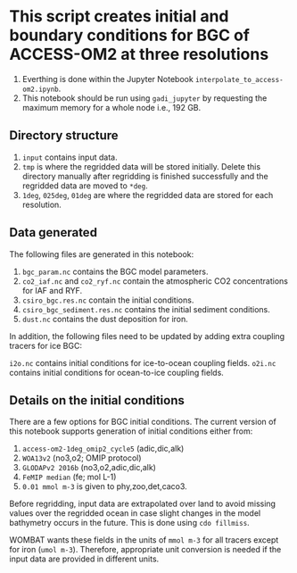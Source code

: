 # This script creates initial and boundary conditions for BGC of ACCESS-OM2 at three resolutions

1. Everthing is done within the Jupyter Notebook `interpolate_to_access-om2.ipynb`.
1. This notebook should be run using `gadi_jupyter` by requesting the maximum memory for a whole node i.e., 192 GB.

## Directory structure

1. `input` contains input data.
1. `tmp` is where the regridded data will be stored initially. Delete this directory manually after regridding is finished successfully and the regridded data are moved to `*deg`.
1. `1deg`, `025deg`, `01deg` are where the regridded data are stored for each resolution.

## Data generated

The following files are generated in this notebook:

1. `bgc_param.nc` contains the BGC model parameters.
1. `co2_iaf.nc` and `co2_ryf.nc` contain the atmospheric CO2 concentrations for IAF and RYF.
1. `csiro_bgc.res.nc` contain the initial conditions.
1. `csiro_bgc_sediment.res.nc` contains the initial sediment conditions.
1. `dust.nc` contains the dust deposition for iron.

In addition, the following files need to be updated by adding extra coupling tracers for ice BGC:

`i2o.nc` contains initial conditions for ice-to-ocean coupling fields.
`o2i.nc` contains initial conditions for ocean-to-ice coupling fields.

## Details on the initial conditions

There are a few options for BGC initial conditions. The current version of this notebook supports generation of initial conditions either from:

1. `access-om2-1deg_omip2_cycle5` (adic,dic,alk)
1. `WOA13v2` (no3,o2; OMIP protocol)
1. `GLODAPv2 2016b` (no3,o2,adic,dic,alk)
1. `FeMIP median` (fe; mol L-1)
1. `0.01 mmol m-3` is given to phy,zoo,det,caco3.

Before regridding, input data are extrapolated over land to avoid missing values over the regridded ocean in case slight changes in the model bathymetry occurs in the future. This is done using `cdo fillmiss`.

WOMBAT wants these fields in the units of `mmol m-3` for all tracers except for iron (`umol m-3`). Therefore, appropriate unit conversion is needed if the input data are provided in different units.

